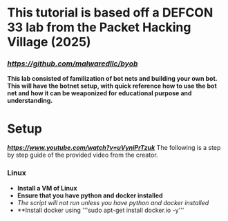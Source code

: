 # This tutorial is based off a DEFCON 33 lab from the Packet Hacking Village (2025)
### ***https://github.com/malwaredllc/byob***
**This lab consisted of familization of bot nets and building your own bot.**
**This will have the botnet setup, with quick reference how to use the bot net and how it can be weaponized for educational purpose and understanding.**

# Setup
***https://www.youtube.com/watch?v=uVyniPrTzuk***
The following is a step by step guide of the provided video from the creator. 

### Linux
* **Install a VM of Linux**
* **Ensure that you have python and docker installed**
* *The script will not run unless you have python and docker installed*
* **Install docker using '''sudo apt-get install docker.io -y'''
